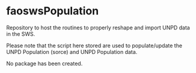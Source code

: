 # faoswsPopulation
Repository to host the routines to properly reshape and import UNPD data in the SWS.

Please note that the script here stored are used to populate/update the UNPD Population  (sorce) and UNPD Population data.

No package has been created.
